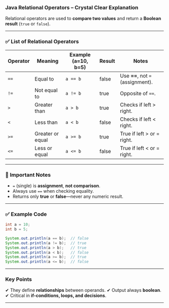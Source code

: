 ### **Java Relational Operators – Crystal Clear Explanation**

Relational operators are used to **compare two values** and return a **Boolean result** (`true` or `false`).

---

### ✅ **List of Relational Operators**

| Operator | Meaning          | Example (a=10, b=5) | Result | Notes                             |
| -------- | ---------------- | ------------------- | ------ | --------------------------------- |
| `==`     | Equal to         | `a == b`            | false  | Use **==**, not `=` (assignment). |
| `!=`     | Not equal to     | `a != b`            | true   | Opposite of `==`.                 |
| `>`      | Greater than     | `a > b`             | true   | Checks if left > right.           |
| `<`      | Less than        | `a < b`             | false  | Checks if left < right.           |
| `>=`     | Greater or equal | `a >= b`            | true   | True if left > or = right.        |
| `<=`     | Less or equal    | `a <= b`            | false  | True if left < or = right.        |

---

### 🔹 **Important Notes**

* `=` (single) is **assignment**, **not comparison**.
* Always use `==` when checking equality.
* Returns only **true** or **false**—never any numeric result.

---

### ✅ **Example Code**

```java
int a = 10;
int b = 5;

System.out.println(a == b);  // false
System.out.println(a != b);  // true
System.out.println(a > b);   // true
System.out.println(a < b);   // false
System.out.println(a >= b);  // true
System.out.println(a <= b);  // false
```

---

### **Key Points**

✔ They define **relationships** between operands.
✔ Output always **boolean**.
✔ Critical in **if-conditions, loops, and decisions**.

---